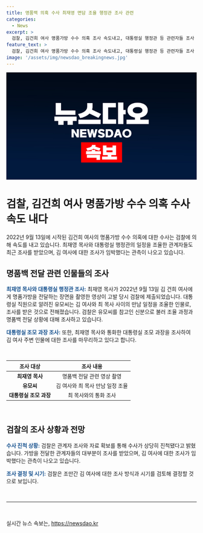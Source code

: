 ```yaml
---
title: 명품백 의혹 수사 최재영 면담 조율 행정관 조사 관련
categories:
  - News
excerpt: >
  검찰, 김건희 여사 명품가방 수수 의혹 조사 속도내고, 대통령실 행정관 등 관련자들 조사 마무리. 최재영 목사와 약속 조율한 유모씨도 조사됐으며, 유씨와 최 목사의 대화 내용 공개. 검찰은 김 여사 조사가 임박한 것으로 보이며, 관련자 조사와 자료 확보로 수사가 상당히 진전되고 있다고 판단됩니다.
feature_text: >
  검찰, 김건희 여사 명품가방 수수 의혹 조사 속도내고, 대통령실 행정관 등 관련자들 조사 마무리. 최재영 목사와 약속 조율한 유모씨도 조사됐으며, 유씨와 최 목사의 대화 내용 공개. 검찰은 김 여사 조사가 임박한 것으로 보이며, 관련자 조사와 자료 확보로 수사가 상당히 진전되고 있다고 판단됩니다.
image: '/assets/img/newsdao_breakingnews.jpg'
---
```


<p><img src="/assets/img/newsdao_breakingnews.jpg" alt="implanttips 속보" /></p>

<h1>검찰, 김건희 여사 명품가방 수수 의혹 수사 속도 내다</h1>

<p data-ke-size="size16">2022년 9월 13일에 시작된 김건희 여사의 명품가방 수수 의혹에 대한 수사는 검찰에 의해 속도를 내고 있습니다. 최재영 목사와 대통령실 행정관의 일정을 조율한 관계자들도 최근 조사를 받았으며, 김 여사에 대한 조사가 임박했다는 관측이 나오고 있습니다.</p>

<h2 data-ke-size="size26">명품백 전달 관련 인물들의 조사</h2>

<p><b><span style="color: #1a5490;">최재영 목사와 대통령실 행정관 조사:</span></b> 최재영 목사가 2022년 9월 13일 김 건희 여사에게 명품가방을 전달하는 장면을 촬영한 영상이 고발 당시 검찰에 제출되었습니다. 대통령실 직원으로 알려진 유모씨는 김 여사와 최 목사 사이의 만남 일정을 조율한 인물로, 조사를 받은 것으로 전해졌습니다. 검찰은 유모씨를 참고인 신분으로 불러 조율 과정과 명품백 전달 상황에 대해 조사하고 있습니다.</p>

<p><b><span style="color: #1a5490;">대통령실 조모 과장 조사:</span></b> 또한, 최재영 목사와 통화한 대통령실 조모 과장을 조사하여 김 여사 주변 인물에 대한 조사를 마무리하고 있다고 합니다.</p>

<p data-ke-size="size16">&nbsp;</p>

<table>
    <thead>
        <tr>
            <th style="text-align: center;"><b>조사 대상</b></th>
            <th style="text-align: center;"><b>조사 내용</b></th>
        </tr>
    </thead>
    <tbody>
        <tr>
            <td style="text-align: center;"><b>최재영 목사</b></td>
            <td style="text-align: center;">명품백 전달 관련 영상 촬영</td>
        </tr>
        <tr>
            <td style="text-align: center;"><b>유모씨</b></td>
            <td style="text-align: center;">김 여사와 최 목사 만남 일정 조율</td>
        </tr>
        <tr>
            <td style="text-align: center;"><b>대통령실 조모 과장</b></td>
            <td style="text-align: center;">최 목사와의 통화 조사</td>
        </tr>
    </tbody>
</table>

<p data-ke-size="size16">&nbsp;</p>

<h2 data-ke-size="size26">검찰의 조사 상황과 전망</h2>

<p><b><span style="color: #1a5490;">수사 진척 상황:</span></b> 검찰은 관계자 조사와 자료 확보를 통해 수사가 상당히 진척됐다고 밝혔습니다. 가방을 전달한 관계자들의 대부분이 조사를 받았으며, 김 여사에 대한 조사가 임박했다는 관측이 나오고 있습니다.</p>

<p><b><span style="color: #1a5490;">조사 결정 및 시기:</span></b> 검찰은 조만간 김 여사에 대한 조사 방식과 시기를 검토해 결정할 것으로 보입니다.</p>

<p data-ke-size="size16">&nbsp;</p>

<hr>

<p data-ke-size="size16">&nbsp;</p>
실시간 뉴스 속보는, <a href="https://newsdao.kr" rel="dofollow">https://newsdao.kr</a>



